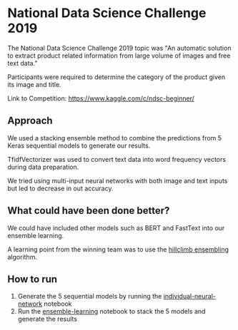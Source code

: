 # National Data Science Challenge 2019

The National Data Science Challenge 2019 topic was "An automatic solution to extract product related information from large volume of images and free text data."

Participants were required to determine the category of the product given its image and title.

Link to Competition: https://www.kaggle.com/c/ndsc-beginner/

## Approach

We used a stacking ensemble method to combine the predictions from 5 Keras sequential models to generate our results.

TfidfVectorizer was used to convert text data into word frequency vectors during data preparation.

We tried using multi-input neural networks with both image and text inputs but led to decrease in out accuracy.

## What could have been done better?

We could have included other models such as BERT and FastText into our ensemble learning.

A learning point from the winning team was to use the [hillclimb ensembling](https://www.kaggle.com/hhstrand/hillclimb-ensembling) algorithm.

## How to run

1. Generate the 5 sequential models by running the [individual-neural-network](individual-neural-network.ipynb) notebook
2. Run the [ensemble-learning](ensemble-learning.ipynb) notebook to stack the 5 models and generate the results